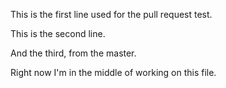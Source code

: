 This is the first line used for the pull request test.

This is the second line.

And the third, from the master.

Right now I'm in the middle of working on this file.